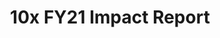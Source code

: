 ---
title: 10x FY21 Impact Report
hero_banner:
    title: 10x FY21 Impact Report
    subtitle: 10x FY21 Impact Report
year: 21
permalink: /impact/fy21-report/index.html
redirect_from: 
  - /reports/_fy21-impact-report
reportUrl: '/impact/fy21-report'
template: '1'

report_key: 'fy21'

navHeader: Happy reading.

excerpt: In our FY21 Impact Report, we cover how 10x investments complement high-level administration priorities, how our experiment with investment themes turned out, and what 10x can teach the government about using emerging technologies to enhance public service in new ways. We also showcase our premier artificial intelligence (AI) project, _Combating Bias in Artificial Intelligence and Machine Learning (AI/ML)_.

intro: In our FY21 Impact Report, we’re covering how 10x projects complement high-level administration priorities, the roundup on our experiment with establishing investment themes, and of course more dark matter &#8212; what 10x can teach the government about using emerging technologies to enhance public service in new ways.

---